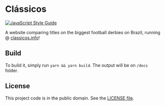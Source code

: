 # Clássicos

[![JavaScript Style Guide][badge-1-img]][badge-1-link]

A website comparing titles on the biggest football derbies on Brazil, running @ [classicos.info][1]!

## Build

To build it, simply run `yarn && yarn build`. The output will be on `/docs` folder.

## License

This project code is in the public domain. See the [LICENSE file][2].

[badge-1-img]: https://img.shields.io/badge/code_style-standard-brightgreen.svg
[badge-1-link]: https://standardjs.com

[1]: https://classicos.info
[2]: https://github.com/Nhanderu/classicos/blob/master/LICENSE

